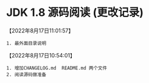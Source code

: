 # JDK 1.8 源码阅读 (更改记录)

【2022年8月17日11:01:57】

    1. 最外面目录说明


【2022年8月17日10:54:01】

    1. 增加CHANGELOG.md  README.md 两个文件
    2. 阅读源码做准备


